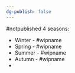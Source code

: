```yaml
---
dg-publish: false
---
```

#notpublished 
4 seasons:
- Winter - #wipname 
- Spring - #wipname 
- Summer - #wipname 
- Autumn - #wipname 
- 